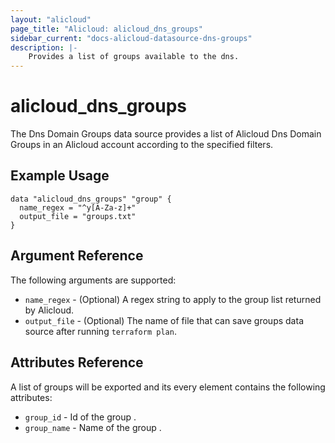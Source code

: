 ```yaml
---
layout: "alicloud"
page_title: "Alicloud: alicloud_dns_groups"
sidebar_current: "docs-alicloud-datasource-dns-groups"
description: |-
    Provides a list of groups available to the dns.
---
```


# alicloud\_dns\_groups

The Dns Domain Groups data source provides a list of Alicloud Dns Domain Groups in an Alicloud account according to the specified filters.

## Example Usage

```
data "alicloud_dns_groups" "group" {
  name_regex = "^y[A-Za-z]+"
  output_file = "groups.txt"
}

```

## Argument Reference

The following arguments are supported:

* `name_regex` - (Optional) A regex string to apply to the group list returned by Alicloud. 
* `output_file` - (Optional) The name of file that can save groups data source after running `terraform plan`.

## Attributes Reference

A list of groups will be exported and its every element contains the following attributes:

* `group_id` - Id of the group .
* `group_name` - Name of the group .